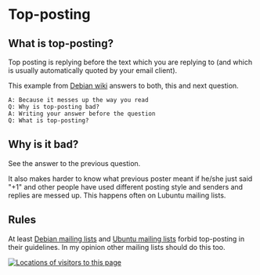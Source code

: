 <!DOCTYPE html>
<html>
<head>
<meta name="description" content="Insert description here" />
<meta name="keywords" content="Insert,keywords,here" />
<meta name="author" content="Mika Suomalainen" />
<meta charset="UTF-8" />
<link rel="canonical" href="http://mkaysi.github.com/articles/complaining/topposting.html">
<title>Top-posting in emails is annoying</title>
</head>

Top-posting
===========

What is top-posting?
--------------------

Top posting is replying before the text which you are replying to (and which is usually automatically quoted by your email client).

This example from [Debian wiki](https://wiki.debian.org/FAQsFromDebianUser#What_is_top-posting_.28and_why_shouldn.27t_I_do_it.29.3F) answers to both, this and next question.

    A: Because it messes up the way you read
    Q: Why is top-posting bad?
    A: Writing your answer before the question
    Q: What is top-posting?

Why is it bad?
--------------

See the answer to the previous question.

It also makes harder to know what previous poster meant if he/she just said "+1" and other people have used different posting style and senders and replies are messed up. This happens often on Lubuntu mailing lists.

Rules
-----

At least [Debian mailing lists](http://www.debian.org/MailingLists/#codeofconduct) and [Ubuntu mailing lists](http://www.ubuntu.com/support/community/mailinglists) forbid top-posting in their guidelines. In my opinion other mailing lists should do this too.

<div id="clustrmaps-widget"></div><script type="text/javascript">var _clustrmaps = {'url' : 'http://mkaysi.github.com/', 'user' : 1040881, 'server' : '4', 'id' : 'clustrmaps-widget', 'version' : 1, 'date' : '2012-09-02', 'lang' : 'en', 'corners' : 'square' };(function (){ var s = document.createElement('script'); s.type = 'text/javascript'; s.async = true; s.src = 'http://www4.clustrmaps.com/counter/map.js'; var x = document.getElementsByTagName('script')[0]; x.parentNode.insertBefore(s, x);})();</script><noscript><a href="http://www4.clustrmaps.com/user/bd3fe1f1"><img src="http://www4.clustrmaps.com/stats/maps-no_clusters/mkaysi.github.com--thumb.jpg" alt="Locations of visitors to this page" /></a></noscript>

</HTML>

